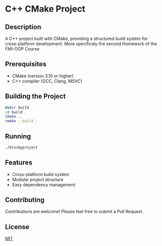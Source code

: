 # C++ CMake Project

## Description
A C++ project built with CMake, providing a structured build system for cross-platform development. More specificaly the second Homework of the FMI-OOP Course

## Prerequisites
- CMake (version 3.10 or higher)
- C++ compiler (GCC, Clang, MSVC)

## Building the Project
```bash
mkdir build
cd build
cmake ..
cmake --build .
```

## Running
```bash
./bin/myproject
```

## Features
- Cross-platform build system
- Modular project structure
- Easy dependency management

## Contributing
Contributions are welcome! Please feel free to submit a Pull Request.

## License
[MIT](https://choosealicense.com/licenses/mit/)